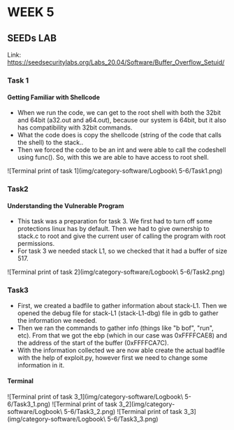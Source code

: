 # WEEK 5

## SEEDs LAB

Link: https://seedsecuritylabs.org/Labs_20.04/Software/Buffer_Overflow_Setuid/

### Task 1
#### Getting Familiar with Shellcode


- When we run the code, we can get to the root shell with both the 32bit and 64bit (a32.out and a64.out), because our system is 64bit, but it also has compatibility with 32bit commands.
- What the code does is copy the shellcode (string of the code that calls the shell) to the stack..
- Then we forced the code to be an int and were able to call the codeshell using func(). So, with this we are able to have access to root shell.


![Terminal print of task 1](img/category-software/Logbook\ 5-6/Task1.png)

### Task2
#### Understanding the Vulnerable Program

- This task was a preparation for task 3. We first had to turn off some protections linux has by default. Then we had to give ownership to stack.c to root and give the current user of calling the program with root permissions.
- For task 3 we needed stack L1, so we checked that it had a buffer of size 517.

![Terminal print of task 2](img/category-software/Logbook\ 5-6/Task2.png)

### Task3

- First, we created a badfile to gather information about stack-L1. Then we opened the debug file for stack-L1 (stack-L1-dbg) file in gdb to gather the information we needed.
- Then we ran the commands to gather info (things like "b bof", "run", etc). From that we got the ebp (which in our case was 0xFFFFCAE8) and the address of the start of the buffer (0xFFFFCA7C).
- With the information collected we are now able create the actual badfile with the help of exploit.py, however first we need to change some information in it.


#### Terminal

![Terminal print of task 3_1](img/category-software/Logbook\ 5-6/Task3_1.png)
![Terminal print of task 3_2](img/category-software/Logbook\ 5-6/Task3_2.png)
![Terminal print of task 3_3](img/category-software/Logbook\ 5-6/Task3_3.png)

